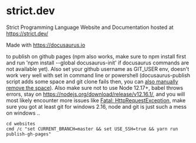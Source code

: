 # strict.dev
Strict Programming Language Website and Documentation hosted at https://strict.dev/

Made with https://docusaurus.io

to publish on github pages (npm also works, make sure to npm install first and run 'npm install --global docusaurus-init' if docusaurus commands are not available yet). Also set your github username as GIT_USER env, doesn't work very well with set in command line or powershell (docusaurus-publish script adds some space and git clone fails then, you can [also manually remove the space](https://github.com/facebook/docusaurus/issues/2258)). Also make sure not to use Node 12.17+, babel throws errors, stay on https://nodejs.org/download/release/v12.16.1/, and you will most likely encounter more issues like [Fatal: HttpRequestException](https://github.com/tschaub/gh-pages/issues/230), make sure you got at least git for windows 2.16, node and git is just such a mess on windows ..
```
cd websites
cmd /c "set CURRENT_BRANCH=master && set USE_SSH=true && yarn run publish-gh-pages"
```
